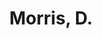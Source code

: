 ---
# Display name
title: Morris, D.

# Is this the primary user of the site?
superuser: false

# Highlight the author in author lists? (true/false)
highlight_name: false
---